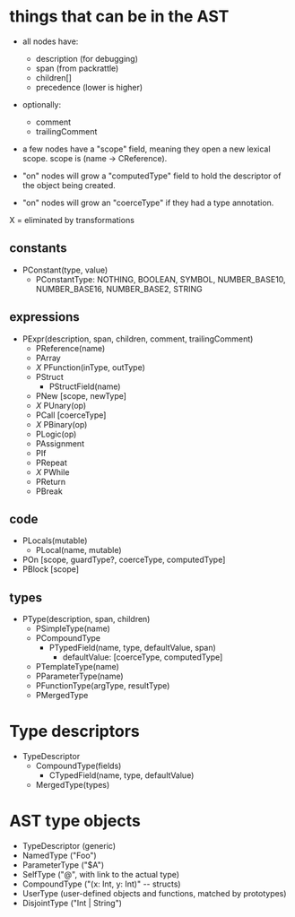 
# things that can be in the AST

- all nodes have:
  - description (for debugging)
  - span (from packrattle)
  - children[]
  - precedence (lower is higher)
- optionally:
  - comment
  - trailingComment

- a few nodes have a "scope" field, meaning they open a new lexical scope. scope is (name -> CReference).
- "on" nodes will grow a "computedType" field to hold the descriptor of the object being created.
- "on" nodes will grow an "coerceType" if they had a type annotation.

X = eliminated by transformations

## constants

  - PConstant(type, value)
    - PConstantType: NOTHING, BOOLEAN, SYMBOL, NUMBER_BASE10, NUMBER_BASE16, NUMBER_BASE2, STRING

## expressions

  - PExpr(description, span, children, comment, trailingComment)
    - PReference(name)
    - PArray
    - *X* PFunction(inType, outType)
    - PStruct
      - PStructField(name)
    - PNew  [scope, newType]
    - *X* PUnary(op)
    - PCall  [coerceType]
    - *X* PBinary(op)
    - PLogic(op)
    - PAssignment
    - PIf
    - PRepeat
    - *X* PWhile
    - PReturn
    - PBreak

## code

  - PLocals(mutable)
    - PLocal(name, mutable)
  - POn  [scope, guardType?, coerceType, computedType]
  - PBlock  [scope]

## types

  - PType(description, span, children)
    - PSimpleType(name)
    - PCompoundType
      - PTypedField(name, type, defaultValue, span)
        - defaultValue: [coerceType, computedType]
    - PTemplateType(name)
    - PParameterType(name)
    - PFunctionType(argType, resultType)
    - PMergedType


# Type descriptors

  - TypeDescriptor
    - CompoundType(fields)
      - CTypedField(name, type, defaultValue)
    - MergedType(types)




# AST type objects

- TypeDescriptor (generic)
- NamedType ("Foo")
- ParameterType ("$A")
- SelfType ("@", with link to the actual type)
- CompoundType ("(x: Int, y: Int)" -- structs)
- UserType (user-defined objects and functions, matched by prototypes)
- DisjointType ("Int | String")
